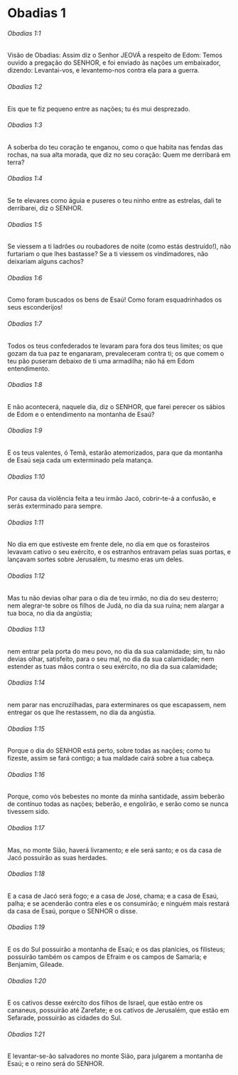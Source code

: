 # Obadias 1

###### Obadias 1:1

Visão de Obadias: Assim diz o Senhor JEOVÁ a respeito de Edom: Temos ouvido a pregação do SENHOR, e foi enviado às nações um embaixador, dizendo: Levantai-vos, e levantemo-nos contra ela para a guerra.

###### Obadias 1:2

Eis que te fiz pequeno entre as nações; tu és mui desprezado.

###### Obadias 1:3

A soberba do teu coração te enganou, como o que habita nas fendas das rochas, na sua alta morada, que diz no seu coração: Quem me derribará em terra?

###### Obadias 1:4

Se te elevares como águia e puseres o teu ninho entre as estrelas, dali te derribarei, diz o SENHOR.

###### Obadias 1:5

Se viessem a ti ladrões ou roubadores de noite (como estás destruído!), não furtariam o que lhes bastasse? Se a ti viessem os vindimadores, não deixariam alguns cachos?

###### Obadias 1:6

Como foram buscados os bens de Esaú! Como foram esquadrinhados os seus esconderijos!

###### Obadias 1:7

Todos os teus confederados te levaram para fora dos teus limites; os que gozam da tua paz te enganaram, prevaleceram contra ti; os que comem o teu pão puseram debaixo de ti uma armadilha; não há em Edom entendimento.

###### Obadias 1:8

E não acontecerá, naquele dia, diz o SENHOR, que farei perecer os sábios de Edom e o entendimento na montanha de Esaú?

###### Obadias 1:9

E os teus valentes, ó Temã, estarão atemorizados, para que da montanha de Esaú seja cada um exterminado pela matança.

###### Obadias 1:10

Por causa da violência feita a teu irmão Jacó, cobrir-te-á a confusão, e serás exterminado para sempre.

###### Obadias 1:11

No dia em que estiveste em frente dele, no dia em que os forasteiros levavam cativo o seu exército, e os estranhos entravam pelas suas portas, e lançavam sortes sobre Jerusalém, tu mesmo eras um deles.

###### Obadias 1:12

Mas tu não devias olhar para o dia de teu irmão, no dia do seu desterro; nem alegrar-te sobre os filhos de Judá, no dia da sua ruína; nem alargar a tua boca, no dia da angústia;

###### Obadias 1:13

nem entrar pela porta do meu povo, no dia da sua calamidade; sim, tu não devias olhar, satisfeito, para o seu mal, no dia da sua calamidade; nem estender as tuas mãos contra o seu exército, no dia da sua calamidade;

###### Obadias 1:14

nem parar nas encruzilhadas, para exterminares os que escapassem, nem entregar os que lhe restassem, no dia da angústia.

###### Obadias 1:15

Porque o dia do SENHOR está perto, sobre todas as nações; como tu fizeste, assim se fará contigo; a tua maldade cairá sobre a tua cabeça.

###### Obadias 1:16

Porque, como vós bebestes no monte da minha santidade, assim beberão de contínuo todas as nações; beberão, e engolirão, e serão como se nunca tivessem sido.

###### Obadias 1:17

Mas, no monte Sião, haverá livramento; e ele será santo; e os da casa de Jacó possuirão as suas herdades.

###### Obadias 1:18

E a casa de Jacó será fogo; e a casa de José, chama; e a casa de Esaú, palha; e se acenderão contra eles e os consumirão; e ninguém mais restará da casa de Esaú, porque o SENHOR o disse.

###### Obadias 1:19

E os do Sul possuirão a montanha de Esaú; e os das planícies, os filisteus; possuirão também os campos de Efraim e os campos de Samaria; e Benjamim, Gileade.

###### Obadias 1:20

E os cativos desse exército dos filhos de Israel, que estão entre os cananeus, possuirão até Zarefate; e os cativos de Jerusalém, que estão em Sefarade, possuirão as cidades do Sul.

###### Obadias 1:21

E levantar-se-ão salvadores no monte Sião, para julgarem a montanha de Esaú; e o reino será do SENHOR.

